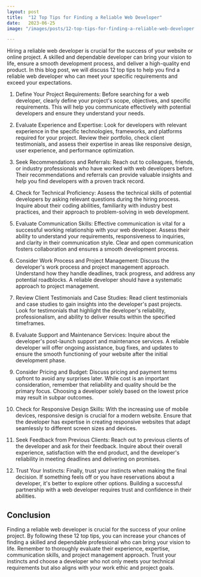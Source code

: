 ```yaml
---
layout: post
title:  "12 Top Tips for Finding a Reliable Web Developer"
date:   2023-06-25
image: "/images/posts/12-top-tips-for-finding-a-reliable-web-developer.jpg"

---
```


Hiring a reliable web developer is crucial for the success of your website or online project. A skilled and dependable developer can bring your vision to life, ensure a smooth development process, and deliver a high-quality end product. In this blog post, we will discuss 12 top tips to help you find a reliable web developer who can meet your specific requirements and exceed your expectations.

1. Define Your Project Requirements:
   Before searching for a web developer, clearly define your project's scope, objectives, and specific requirements. This will help you communicate effectively with potential developers and ensure they understand your needs.

2. Evaluate Experience and Expertise:
   Look for developers with relevant experience in the specific technologies, frameworks, and platforms required for your project. Review their portfolio, check client testimonials, and assess their expertise in areas like responsive design, user experience, and performance optimization.

3. Seek Recommendations and Referrals:
   Reach out to colleagues, friends, or industry professionals who have worked with web developers before. Their recommendations and referrals can provide valuable insights and help you find developers with a proven track record.

4. Check for Technical Proficiency:
   Assess the technical skills of potential developers by asking relevant questions during the hiring process. Inquire about their coding abilities, familiarity with industry best practices, and their approach to problem-solving in web development.

5. Evaluate Communication Skills:
   Effective communication is vital for a successful working relationship with your web developer. Assess their ability to understand your requirements, responsiveness to inquiries, and clarity in their communication style. Clear and open communication fosters collaboration and ensures a smooth development process.

6. Consider Work Process and Project Management:
   Discuss the developer's work process and project management approach. Understand how they handle deadlines, track progress, and address any potential roadblocks. A reliable developer should have a systematic approach to project management.

7. Review Client Testimonials and Case Studies:
   Read client testimonials and case studies to gain insights into the developer's past projects. Look for testimonials that highlight the developer's reliability, professionalism, and ability to deliver results within the specified timeframes.

8. Evaluate Support and Maintenance Services:
   Inquire about the developer's post-launch support and maintenance services. A reliable developer will offer ongoing assistance, bug fixes, and updates to ensure the smooth functioning of your website after the initial development phase.

9. Consider Pricing and Budget:
   Discuss pricing and payment terms upfront to avoid any surprises later. While cost is an important consideration, remember that reliability and quality should be the primary focus. Choosing a developer solely based on the lowest price may result in subpar outcomes.

10. Check for Responsive Design Skills:
    With the increasing use of mobile devices, responsive design is crucial for a modern website. Ensure that the developer has expertise in creating responsive websites that adapt seamlessly to different screen sizes and devices.

11. Seek Feedback from Previous Clients:
    Reach out to previous clients of the developer and ask for their feedback. Inquire about their overall experience, satisfaction with the end product, and the developer's reliability in meeting deadlines and delivering on promises.

12. Trust Your Instincts:
    Finally, trust your instincts when making the final decision. If something feels off or you have reservations about a developer, it's better to explore other options. Building a successful partnership with a web developer requires trust and confidence in their abilities.

## Conclusion
Finding a reliable web developer is crucial for the success of your online project. By following these 12 top tips, you can increase your chances of finding a skilled and dependable professional who can bring your vision to life. Remember to thoroughly evaluate their experience, expertise, communication skills, and project management approach. Trust your instincts and choose a developer who not only meets your technical requirements but also aligns with your work ethic and project goals.
